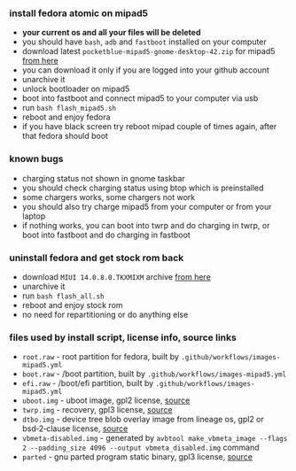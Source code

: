### install fedora atomic on mipad5

- **your current os and all your files will be deleted**
- you should have `bash`, `adb` and `fastboot` installed on your computer
- download latest `pocketblue-mipad5-gnome-desktop-42.zip` for mipad5 [from here](https://github.com/onesaladleaf/pocketblue/actions/workflows/images-mipad5.yml)
- you can download it only if you are logged into your github account
- unarchive it
- unlock bootloader on mipad5
- boot into fastboot and connect mipad5 to your computer via usb
- run `bash flash_mipad5.sh`
- reboot and enjoy fedora
- if you have black screen try reboot mipad couple of times again, after that fedora should boot

### known bugs

- charging status not shown in gnome taskbar
- you should check charging status using btop which is preinstalled
- some chargers works, some chargers not work
- you should also try charge mipad5 from your computer or from your laptop
- if nothing works, you can boot into twrp and do charging in twrp, or boot into fastboot and do charging in fastboot

### uninstall fedora and get stock rom back

- download `MIUI 14.0.8.0.TKXMIXM` archive [from here](https://miuirom.org/tablets/xiaomi-pad-5)
- unarchive it
- run `bash flash_all.sh`
- reboot and enjoy stock rom
- no need for repartitioning or do anything else

### files used by install script, license info, source links

- `root.raw` - root partition for fedora, built by `.github/workflows/images-mipad5.yml`
- `boot.raw` - /boot partition, built by `.github/workflows/images-mipad5.yml`
- `efi.raw` - /boot/efi partition, built by `.github/workflows/images-mipad5.yml`
- `uboot.img` - uboot image, gpl2 license, [source](https://gitlab.com/sm8150-mainline/u-boot/-/jobs?kind=BUILD)
- `twrp.img` - recovery, gpl3 license, [source](https://github.com/map220v/android_device_xiaomi_nabu)
- `dtbo.img` - device tree blob overlay image from lineage os, gpl2 or bsd‑2‑clause license, [source](https://github.com/ArKT-7/automated-nabu-lineage-installer)
- `vbmeta-disabled.img` - generated by `avbtool make_vbmeta_image --flags 2 --padding_size 4096 --output vbmeta_disabled.img` command
- `parted` - gnu parted program static binary, gpl3 license, [source](https://github.com/gmankab/parted)

